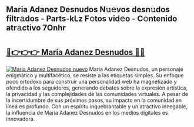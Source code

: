 ## Maria Adanez Desnudos N𝚞𝚎vos desn𝚞dos filtr𝚊dos - Parts-kLz F𝚘tos vid𝚎o - C𝚘ntenido atr𝚊ctivo 7Onhr

# <h2><a href="http://mb4m8y8.tromn.icu/?c=Maria+Adanez+Desnudos">🔗👉👉👉 Maria Adanez Desnudos 🔗🔗</a></h2>

[![Maria Adanez Desnudos nuevo](https://i.imgur.com/pEAQMta.gif)](http://mb4m8y8.tromn.icu/?c=Maria+Adanez+Desnudos)
Maria Adanez Desnudos, un personaje enigmático y multifacético, se resiste a las etiquetas simples. Su enfoque poco ortodoxo para construir una personalidad web ha magnetizado y ofendido a los seguidores, generando debates sobre la expresión artística, la privacidad y las complejidades de las comunidades virtuales. A pesar de la incertidumbre de sus próximos pasos, su impacto en la comunidad en línea es profundo. Con un espíritu inquebrantable y un atractivo innegable, la influencia de Maria Adanez Desnudos en los medios digitales es innovadora.
